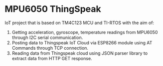 # MPU6050 ThingSpeak
IoT project that is based on TM4C123 MCU and TI-RTOS with the aim of:
1) Getting acceleration, gyroscope, temperature readings from MPU6050 through I2C serial communication.
2) Posting data to Thingspeak IoT Cloud via ESP8266 module using AT Commands through TCP connection.
3) Reading data from Thingspeak cloud using JSON parser library to extract data from HTTP GET response.

